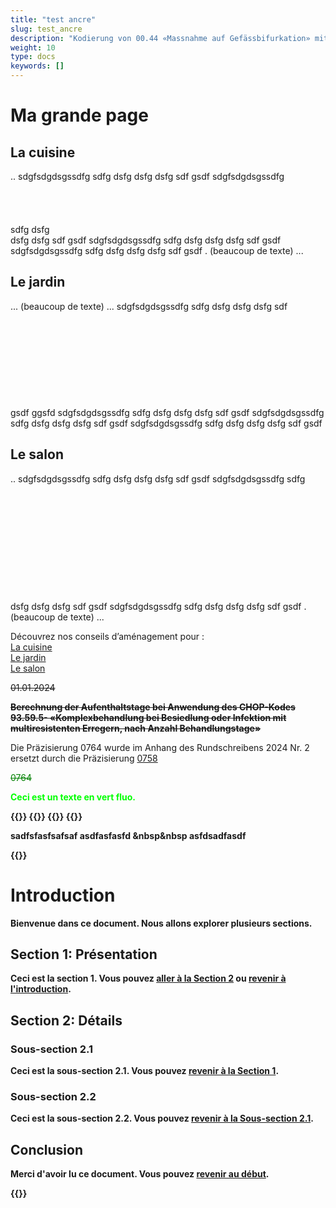 ```yaml
---
title: "test ancre"
slug: test_ancre
description: "Kodierung von 00.44 «Massnahme auf Gefässbifurkation» mit Kodes unter 36.03.- und 36.08.-"
weight: 10
type: docs
keywords: []
---
```



<h1>Ma grande page</h1>
<h2 id="cuisine">La cuisine</h2>
<p>..
sdgfsdgdsgssdfg
sdfg
dsfg
dsfg
dsfg
sdf
gsdf
sdgfsdgdsgssdfg
<br>
<br><br><br><br>sdfg
dsfg
<br>
dsfg
dsfg
sdf
gsdf
sdgfsdgdsgssdfg
sdfg
dsfg
dsfg
dsfg
sdf
gsdf
sdgfsdgdsgssdfg
sdfg
dsfg
dsfg
dsfg
sdf
gsdf
. (beaucoup de texte) ...</p>
<h2 id="jardin">Le jardin</h2>
<p>... (beaucoup de texte) ...
sdgfsdgdsgssdfg
sdfg
dsfg
dsfg
dsfg
sdf
<br>
<br>
<br>
<br>
<br>
<br>
<br>
<br>
<br>

<br>
gsdf
ggsfd
sdgfsdgdsgssdfg
sdfg
dsfg
dsfg
dsfg
sdf
gsdf
sdgfsdgdsgssdfg
sdfg
dsfg
dsfg
dsfg
sdf
gsdf
sdgfsdgdsgssdfg
sdfg
dsfg
dsfg
dsfg
sdf
gsdf

</p>
<h2 id="salon">Le salon</h2>
<p>..
sdgfsdgdsgssdfg
sdfg
dsfg
dsfg
dsfg
sdf
gsdf
sdgfsdgdsgssdfg
sdfg
<br>
<br>
<br>
<br>
<br>
<br>
<br>
<br>
<br>
<br>
<br>
<br>
dsfg
dsfg
dsfg
sdf
gsdf
sdgfsdgdsgssdfg
sdfg
dsfg
dsfg
dsfg
sdf
gsdf
. (beaucoup de texte) ...</p>

<p>
Découvrez nos conseils d’aménagement pour :<br>
    <a href="#cuisine">La cuisine</a><br>
    <a href="#jardin">Le jardin</a><br>
    <a href="#salon">Le salon</a><br>
</p>




 ~~01.01.2024~~
 </b>   <b>

 
 ~~Berechnung der Aufenthaltstage bei Anwendung des CHOP-Kodes 93.59.5- «Komplexbehandlung bei Besiedlung oder Infektion mit multiresistenten Erregern, nach Anzahl Behandlungstage»~~

 </b>  
Die Präzisierung 0764 wurde im Anhang des Rundschreibens 2024 Nr. 2 ersetzt durch die Präzisierung <a href="#0758">0758</a><br>



<font color="green">

 ~~0764~~





</font><b>

<p style="color: #00FF00;">Ceci est un texte en vert fluo.</p>




{{<lineBreak>}}
{{<lineBreak>}}
{{<lineBreak>}}
{{<lineBreak>}}

sadfsfasfsafsaf
asdfasfasfd
&nbsp&nbsp
asfdsadfasdf

{{<markdown>}}


# Introduction

Bienvenue dans ce document. Nous allons explorer plusieurs sections.

## Section 1: Présentation

Ceci est la section 1. Vous pouvez [aller à la Section 2](#section-2-principale) ou [revenir à l'introduction](#introduction).




## Section 2: Détails



### Sous-section 2.1





Ceci est la sous-section 2.1. Vous pouvez [revenir à la Section 1](#section-1-présentation).



### Sous-section 2.2







Ceci est la sous-section 2.2. Vous pouvez [revenir à la Sous-section 2.1](#sous-section-21).






## Conclusion







Merci d'avoir lu ce document. Vous pouvez [revenir au début](#introduction).






{{</markdown>}}
